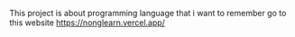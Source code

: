 This project is about programming language that i want to remember
go to this website https://nonglearn.vercel.app/

